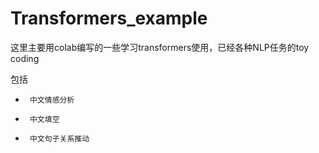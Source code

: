# Transformers_example

这里主要用colab编写的一些学习transformers使用，已经各种NLP任务的toy coding


包括
*      中文情感分析
*      中文填空
*      中文句子关系推动
